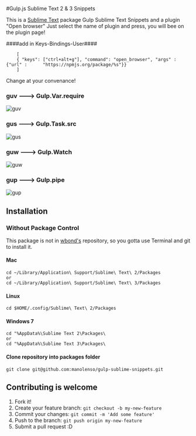 #Gulp.js Sublime Text 2 & 3 Snippets

This is a [Sublime Text][sublime] package Gulp Sublime Text Snippets
and a plugin "Open browser" Just select the name of plugin and press,
you will bee on the plugin page! 
  
####add in Keys-Bindings-User####

        [
        { "keys": ["ctrl+alt+g"], "command": "open_browser", "args" : {"url" :      "https://npmjs.org/package/%s"}}
        ]

Change at your convenance!


### guv    --->      Gulp.Var.require ####

![guv](http://www.testproject.manolenso.fr/gulp/guv.gif)

### gus    --->      Gulp.Task.src ###

![gus](http://www.testproject.manolenso.fr/gulp/gus.gif)

### guw    --->      Gulp.Watch ###

![guw](http://www.testproject.manolenso.fr/gulp/guw.gif)

### gup    --->      Gulp.pipe ###

![gup](http://www.testproject.manolenso.fr/gulp/gup.gif)

## Installation ##

### Without Package Control ###

This package is not in [wbond's][package_control] repository, so you gotta use Terminal and git to install it. 


#### Mac ####

    cd ~/Library/Application\ Support/Sublime\ Text\ 2/Packages
    or
    cd ~/Library/Application\ Support/Sublime\ Text\ 3/Packages

#### Linux ###

    cd $HOME/.config/Sublime\ Text\ 2/Packages

#### Windows 7 ####
    cd "%AppData%\Sublime Text 2\Packages\
    or
    cd "%AppData%\Sublime Text 3\Packages\
    
#### Clone repository into packages folder ####
    
    git clone git@github.com:manolenso/gulp-sublime-snippets.git

## Contributing is welcome

1. Fork it!
2. Create your feature branch: `git checkout -b my-new-feature`
3. Commit your changes: `git commit -m 'Add some feature'`
4. Push to the branch: `git push origin my-new-feature`
5. Submit a pull request :D

[sublime]: http://www.sublimetext.com/
[sublime3]: http://www.sublimetext.com/3
[package_control]: http://wbond.net/sublime_packages/package_control
